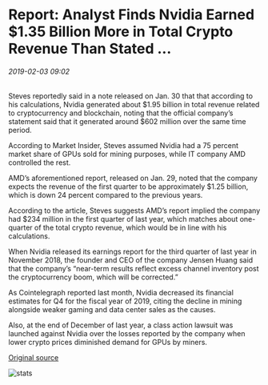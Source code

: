# Report: Analyst Finds Nvidia Earned $1.35 Billion More in Total Crypto Revenue Than Stated ...

###### 2019-02-03 09:02

Steves reportedly said in a note released on Jan. 30 that that according to his calculations, Nvidia generated about $1.95 billion in total revenue related to cryptocurrency and blockchain, noting that the official company’s statement said that it generated around $602 million over the same time period.

According to Market Insider, Steves assumed Nvidia had a 75 percent market share of GPUs sold for mining purposes, while IT company AMD controlled the rest.

AMD’s aforementioned report, released on Jan. 29, noted that the company expects the revenue of the first quarter to be approximately $1.25 billion, which is down 24 percent compared to the previous years.

According to the article, Steves suggests AMD’s report implied the company had $234 million in the first quarter of last year, which matches about one-quarter of the total crypto revenue, which would be in line with his calculations.

When Nvidia released its earnings report for the third quarter of last year in November 2018, the founder and CEO of the company Jensen Huang said that the company’s “near-term results reflect excess channel inventory post the cryptocurrency boom, which will be corrected.”

As Cointelegraph reported last month, Nvidia decreased its financial estimates for Q4 for the fiscal year of 2019, citing the decline in mining alongside weaker gaming and data center sales as the causes.

Also, at the end of December of last year, a class action lawsuit was launched against Nvidia over the losses reported by the company when lower crypto prices diminished demand for GPUs by miners.

[Original source](https://cointelegraph.com/news/report-analyst-finds-nvidia-earned-135-billion-more-in-total-crypto-revenue-than-stated)

![stats](https://c.statcounter.com/11760860/0/a89fa40b/1/ "stats")
